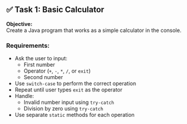 ## ✅ Task 1: Basic Calculator

**Objective:**  
Create a Java program that works as a simple calculator in the console.

### Requirements:
- Ask the user to input:
  - First number
  - Operator (`+`, `-`, `*`, `/`, or `exit`)
  - Second number
- Use `switch-case` to perform the correct operation
- Repeat until user types `exit` as the operator
- Handle:
  - Invalid number input using `try-catch`
  - Division by zero using `try-catch`
- Use separate `static` methods for each operation
